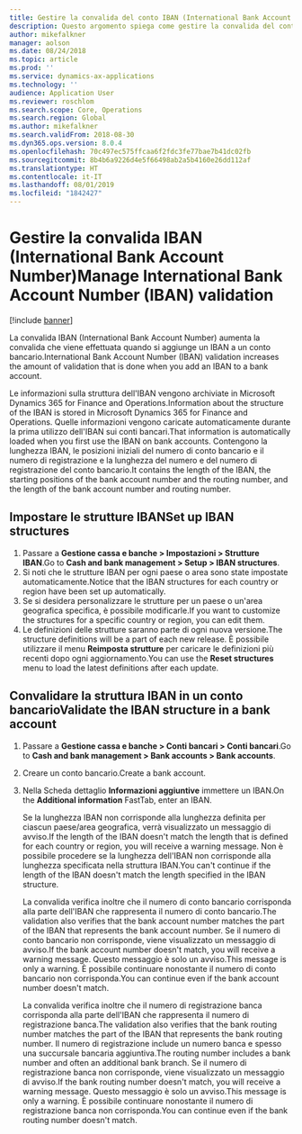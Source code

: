 ```yaml
---
title: Gestire la convalida del conto IBAN (International Bank Account Number)
description: Questo argomento spiega come gestire la convalida del conto IBAN (International Bank Account Number).
author: mikefalkner
manager: aolson
ms.date: 08/24/2018
ms.topic: article
ms.prod: ''
ms.service: dynamics-ax-applications
ms.technology: ''
audience: Application User
ms.reviewer: roschlom
ms.search.scope: Core, Operations
ms.search.region: Global
ms.author: mikefalkner
ms.search.validFrom: 2018-08-30
ms.dyn365.ops.version: 8.0.4
ms.openlocfilehash: 70c497ec575ffcaa6f2fdc3fe77bae7b41dc02fb
ms.sourcegitcommit: 8b4b6a9226d4e5f66498ab2a5b4160e26dd112af
ms.translationtype: HT
ms.contentlocale: it-IT
ms.lasthandoff: 08/01/2019
ms.locfileid: "1842427"
---
```

# <a name="manage-international-bank-account-number-iban-validation"></a><span data-ttu-id="cfcbd-103">Gestire la convalida IBAN (International Bank Account Number)</span><span class="sxs-lookup"><span data-stu-id="cfcbd-103">Manage International Bank Account Number (IBAN) validation</span></span>

[!include [banner](../includes/banner.md)]

<span data-ttu-id="cfcbd-104">La convalida IBAN (International Bank Account Number) aumenta la convalida che viene effettuata quando si aggiunge un IBAN a un conto bancario.</span><span class="sxs-lookup"><span data-stu-id="cfcbd-104">International Bank Account Number (IBAN) validation increases the amount of validation that is done when you add an IBAN to a bank account.</span></span>

<span data-ttu-id="cfcbd-105">Le informazioni sulla struttura dell'IBAN vengono archiviate in Microsoft Dynamics 365 for Finance and Operations.</span><span class="sxs-lookup"><span data-stu-id="cfcbd-105">Information about the structure of the IBAN is stored in Microsoft Dynamics 365 for Finance and Operations.</span></span> <span data-ttu-id="cfcbd-106">Quelle informazioni vengono caricate automaticamente durante la prima utilizzo dell'IBAN sui conti bancari.</span><span class="sxs-lookup"><span data-stu-id="cfcbd-106">That information is automatically loaded when you first use the IBAN on bank accounts.</span></span> <span data-ttu-id="cfcbd-107">Contengono la lunghezza IBAN, le posizioni iniziali del numero di conto bancario e il numero di registrazione e la lunghezza del numero e del numero di registrazione del conto bancario.</span><span class="sxs-lookup"><span data-stu-id="cfcbd-107">It contains the length of the IBAN, the starting positions of the bank account number and the routing number, and the length of the bank account number and routing number.</span></span>

## <a name="set-up-iban-structures"></a><span data-ttu-id="cfcbd-108">Impostare le strutture IBAN</span><span class="sxs-lookup"><span data-stu-id="cfcbd-108">Set up IBAN structures</span></span>

1. <span data-ttu-id="cfcbd-109">Passare a **Gestione cassa e banche \> Impostazioni \> Strutture IBAN**.</span><span class="sxs-lookup"><span data-stu-id="cfcbd-109">Go to **Cash and bank management \> Setup \> IBAN structures**.</span></span>
2. <span data-ttu-id="cfcbd-110">Si noti che le strutture IBAN per ogni paese o area sono state impostate automaticamente.</span><span class="sxs-lookup"><span data-stu-id="cfcbd-110">Notice that the IBAN structures for each country or region have been set up automatically.</span></span>
3. <span data-ttu-id="cfcbd-111">Se si desidera personalizzare le strutture per un paese o un'area geografica specifica, è possibile modificarle.</span><span class="sxs-lookup"><span data-stu-id="cfcbd-111">If you want to customize the structures for a specific country or region, you can edit them.</span></span>
4. <span data-ttu-id="cfcbd-112">Le definizioni delle strutture saranno parte di ogni nuova versione.</span><span class="sxs-lookup"><span data-stu-id="cfcbd-112">The structure definitions will be a part of each new release.</span></span> <span data-ttu-id="cfcbd-113">È possibile utilizzare il menu **Reimposta strutture** per caricare le definizioni più recenti dopo ogni aggiornamento.</span><span class="sxs-lookup"><span data-stu-id="cfcbd-113">You can use the **Reset structures** menu to load the latest definitions after each update.</span></span>

## <a name="validate-the-iban-structure-in-a-bank-account"></a><span data-ttu-id="cfcbd-114">Convalidare la struttura IBAN in un conto bancario</span><span class="sxs-lookup"><span data-stu-id="cfcbd-114">Validate the IBAN structure in a bank account</span></span>

1. <span data-ttu-id="cfcbd-115">Passare a **Gestione cassa e banche \> Conti bancari \> Conti bancari**.</span><span class="sxs-lookup"><span data-stu-id="cfcbd-115">Go to **Cash and bank management \> Bank accounts \> Bank accounts**.</span></span>
2. <span data-ttu-id="cfcbd-116">Creare un conto bancario.</span><span class="sxs-lookup"><span data-stu-id="cfcbd-116">Create a bank account.</span></span>
3. <span data-ttu-id="cfcbd-117">Nella Scheda dettaglio **Informazioni aggiuntive** immettere un IBAN.</span><span class="sxs-lookup"><span data-stu-id="cfcbd-117">On the **Additional information** FastTab, enter an IBAN.</span></span>

    <span data-ttu-id="cfcbd-118">Se la lunghezza IBAN non corrisponde alla lunghezza definita per ciascun paese/area geografica, verrà visualizzato un messaggio di avviso.</span><span class="sxs-lookup"><span data-stu-id="cfcbd-118">If the length of the IBAN doesn't match the length that is defined for each country or region, you will receive a warning message.</span></span> <span data-ttu-id="cfcbd-119">Non è possibile procedere se la lunghezza dell'IBAN non corrisponde alla lunghezza specificata nella struttura IBAN.</span><span class="sxs-lookup"><span data-stu-id="cfcbd-119">You can't continue if the length of the IBAN doesn't match the length specified in the IBAN structure.</span></span>

    <span data-ttu-id="cfcbd-120">La convalida verifica inoltre che il numero di conto bancario corrisponda alla parte dell'IBAN che rappresenta il numero di conto bancario.</span><span class="sxs-lookup"><span data-stu-id="cfcbd-120">The validation also verifies that the bank account number matches the part of the IBAN that represents the bank account number.</span></span> <span data-ttu-id="cfcbd-121">Se il numero di conto bancario non corrisponde, viene visualizzato un messaggio di avviso.</span><span class="sxs-lookup"><span data-stu-id="cfcbd-121">If the bank account number doesn't match, you will receive a warning message.</span></span> <span data-ttu-id="cfcbd-122">Questo messaggio è solo un avviso.</span><span class="sxs-lookup"><span data-stu-id="cfcbd-122">This message is only a warning.</span></span> <span data-ttu-id="cfcbd-123">È possibile continuare nonostante il numero di conto bancario non corrisponda.</span><span class="sxs-lookup"><span data-stu-id="cfcbd-123">You can continue even if the bank account number doesn't match.</span></span>

    <span data-ttu-id="cfcbd-124">La convalida verifica inoltre che il numero di registrazione banca corrisponda alla parte dell'IBAN che rappresenta il numero di registrazione banca.</span><span class="sxs-lookup"><span data-stu-id="cfcbd-124">The validation also verifies that the bank routing number matches the part of the IBAN that represents the bank routing number.</span></span> <span data-ttu-id="cfcbd-125">Il numero di registrazione include un numero banca e spesso una succursale bancaria aggiuntiva.</span><span class="sxs-lookup"><span data-stu-id="cfcbd-125">The routing number includes a bank number and often an additional bank branch.</span></span> <span data-ttu-id="cfcbd-126">Se il numero di registrazione banca non corrisponde, viene visualizzato un messaggio di avviso.</span><span class="sxs-lookup"><span data-stu-id="cfcbd-126">If the bank routing number doesn't match, you will receive a warning message.</span></span> <span data-ttu-id="cfcbd-127">Questo messaggio è solo un avviso.</span><span class="sxs-lookup"><span data-stu-id="cfcbd-127">This message is only a warning.</span></span> <span data-ttu-id="cfcbd-128">È possibile continuare nonostante il numero di registrazione banca non corrisponda.</span><span class="sxs-lookup"><span data-stu-id="cfcbd-128">You can continue even if the bank routing number doesn't match.</span></span>
